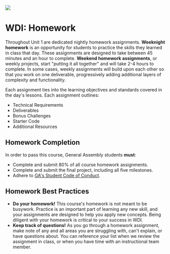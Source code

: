 ![](https://ga-dash.s3.amazonaws.com/production/assets/logo-9f88ae6c9c3871690e33280fcf557f33.png)

# WDI: Homework

Throughout Unit 1 are dedicated nightly homework assignments. **Weeknight homework** is an opportunity for students to practice the skills they learned in class that day. These assignments are designed to take between 45 minutes and an hour to complete. **Weekend homework assignments**, or weekly projects, start "putting it all together" and will take 2-4 hours to complete. In some cases, weekly assignments will build upon each other so that you work on one deliverable, progressively adding additional layers of complexity and functionality.

Each assignment ties into the learning objectives and standards covered in the day's lessons. Each assignment outlines:
  - Technical Requirements  
  - Deliverables
  - Bonus Challenges
  - Starter Code
  - Additional Resources


## Homework Completion

In order to pass this course, General Assembly students **must**:

- Complete and submit 80% of all course homework assignments.
- Complete and submit the final project, including all five milestones.
- Adhere to [GA's Student Code of Conduct](../../resources/syllabus/student-code-of-conduct.md).

## Homework Best Practices

- **Do your homework!** This course's homework is not meant to be busywork. Practice is an important part of learning any new skill, and your assignments are designed to help you apply new concepts. Being diligent with your homework is critical to your success in WDI.
- **Keep track of questions!** As you go through a homework assignment, make note of any and all areas you are struggling with, can't explain, or have questions about. You can reference your list when we review the assignment in class, or when you have time with an instructional team member.
